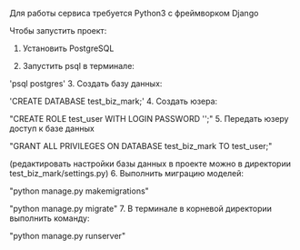Для работы сервиса требуется Python3 с фреймворком Django

Чтобы запустить проект:
1. Установить PostgreSQL


2. Запустить psql в терминале:

'psql postgres'
3. Создать базу данных:

'CREATE DATABASE test_biz_mark;'
4. Создать юзера:

"CREATE ROLE test_user WITH LOGIN PASSWORD '';"
5. Передать юзеру доступ к базе данных

"GRANT ALL PRIVILEGES ON DATABASE test_biz_mark TO test_user;"
   
(редактировать настройки базы данных в проекте можно в директории test_biz_mark/settings.py)
6. Выполнить миграцию моделей:

"python manage.py makemigrations"

"python manage.py migrate"
7. В терминале в корневой директории выполнить команду:

"python manage.py runserver"